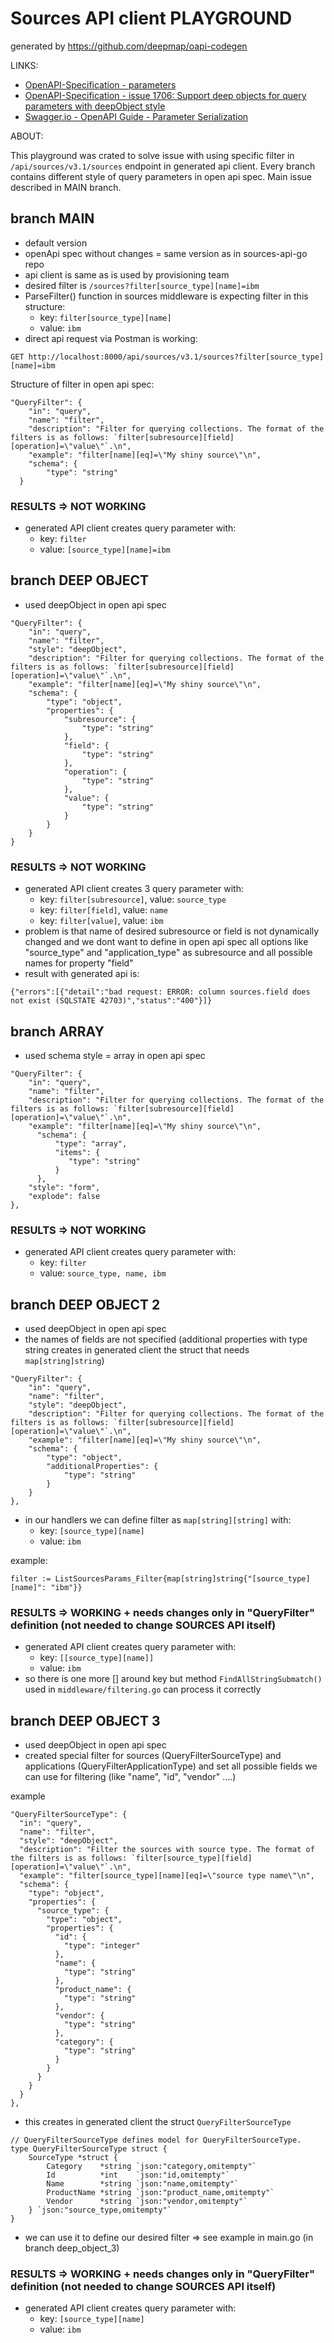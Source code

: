 # Sources API client PLAYGROUND
generated by https://github.com/deepmap/oapi-codegen 

LINKS:
- [OpenAPI-Specification - parameters](https://github.com/OAI/OpenAPI-Specification/blob/main/versions/3.0.0.md#parameter-object)
- [OpenAPI-Specification - issue 1706: Support deep objects for query parameters with deepObject style](https://github.com/OAI/OpenAPI-Specification/issues/1706)
- [Swagger.io - OpenAPI Guide - Parameter Serialization](https://swagger.io/docs/specification/serialization/)


ABOUT:

This playground was crated to solve issue with using specific filter in ```/api/sources/v3.1/sources``` endpoint in generated api client. Every branch contains different style of query parameters in open api spec. Main issue described in MAIN branch.


## branch MAIN
- default version
- openApi spec without changes = same version as in sources-api-go repo
- api client is same as is used by provisioning team
- desired filter is ```/sources?filter[source_type][name]=ibm ```
- ParseFilter() function in sources middleware is expecting filter in this structure:
  - key: ```filter[source_type][name]```
  - value: ```ibm```
- direct api request via Postman is working:
```
GET http://localhost:8000/api/sources/v3.1/sources?filter[source_type][name]=ibm
```

Structure of filter in open api spec:
```
"QueryFilter": {
    "in": "query",
    "name": "filter",
    "description": "Filter for querying collections. The format of the filters is as follows: `filter[subresource][field][operation]=\"value\"`.\n",
    "example": "filter[name][eq]=\"My shiny source\"\n",
    "schema": {
        "type": "string"
  }
```

### RESULTS => NOT WORKING
- generated API client creates query parameter with:
    - key: ```filter```
    - value: ```[source_type][name]=ibm```

## branch DEEP OBJECT
- used deepObject in open api spec
```
"QueryFilter": {
    "in": "query",
    "name": "filter",
    "style": "deepObject",
    "description": "Filter for querying collections. The format of the filters is as follows: `filter[subresource][field][operation]=\"value\"`.\n",
    "example": "filter[name][eq]=\"My shiny source\"\n",
    "schema": {
        "type": "object",
        "properties": {
            "subresource": {
                "type": "string"
            },
            "field": {
                "type": "string"
            },
            "operation": {
                "type": "string"
            },
            "value": {
                "type": "string"
            }
        }
    }
}
```
### RESULTS => NOT WORKING
- generated API client creates 3 query parameter with:
  - key: ```filter[subresource]```, value: ```source_type```
  - key: ```filter[field]```, value: ```name```
  - key: ```filter[value]```, value: ```ibm```
- problem is that name of desired subresource or field is not dynamically changed and we dont want to define in open api spec all options like "source_type" and "application_type" as subresource and all possible names for property "field"
- result with generated api is:

```{"errors":[{"detail":"bad request: ERROR: column sources.field does not exist (SQLSTATE 42703)","status":"400"}]}```

## branch ARRAY
- used schema style = array in open api spec
```
"QueryFilter": {
    "in": "query",
    "name": "filter",
    "description": "Filter for querying collections. The format of the filters is as follows: `filter[subresource][field][operation]=\"value\"`.\n",
    "example": "filter[name][eq]=\"My shiny source\"\n",
      "schema": {
          "type": "array",
          "items": {
             "type": "string"
          }
      },
    "style": "form",
    "explode": false
},
```

### RESULTS => NOT WORKING
- generated API client creates query parameter with:
  - key: ```filter```
  - value: ```source_type, name, ibm```


## branch DEEP OBJECT 2
- used deepObject in open api spec
- the names of fields are not specified (additional properties with type string creates in generated client the struct that needs ```map[string]string```)
```
"QueryFilter": {
    "in": "query",
    "name": "filter",
    "style": "deepObject",
    "description": "Filter for querying collections. The format of the filters is as follows: `filter[subresource][field][operation]=\"value\"`.\n",
    "example": "filter[name][eq]=\"My shiny source\"\n",
    "schema": {
        "type": "object",
        "additionalProperties": {
            "type": "string"
        }
    }
},
```
- in our handlers we can define filter as ```map[string][string]``` with:
    - key: ```[source_type][name]```
    - value: ```ibm```

example:
```
filter := ListSourcesParams_Filter{map[string]string{"[source_type][name]": "ibm"}}
```

### RESULTS => WORKING + needs changes only in "QueryFilter" definition (not needed to change SOURCES API itself)
- generated API client creates query parameter with:
   - key: ```[[source_type][name]]```
   - value: ```ibm```
- so there is one more [] around key but method ```FindAllStringSubmatch()``` used in ```middleware/filtering.go``` can process it correctly


## branch DEEP OBJECT 3
- used deepObject in open api spec
- created special filter for sources (QueryFilterSourceType) and applications (QueryFilterApplicationType) and set all possible fields we can use for filtering (like "name", "id", "vendor" ....)

example
```
"QueryFilterSourceType": {
  "in": "query",
  "name": "filter",
  "style": "deepObject",
  "description": "Filter the sources with source type. The format of the filters is as follows: `filter[source_type][field][operation]=\"value\"`.\n",
  "example": "filter[source_type][name][eq]=\"source type name\"\n",
  "schema": {
    "type": "object",
    "properties": {
      "source_type": {
        "type": "object",
        "properties": {
          "id": {
            "type": "integer"
          },
          "name": {
            "type": "string"
          },
          "product_name": {
            "type": "string"
          },
          "vendor": {
            "type": "string"
          },
          "category": {
            "type": "string"
          }
        }
      }
    }
  }
},
```

- this creates in generated client the struct ```QueryFilterSourceType```
```
// QueryFilterSourceType defines model for QueryFilterSourceType.
type QueryFilterSourceType struct {
	SourceType *struct {
		Category    *string `json:"category,omitempty"`
		Id          *int    `json:"id,omitempty"`
		Name        *string `json:"name,omitempty"`
		ProductName *string `json:"product_name,omitempty"`
		Vendor      *string `json:"vendor,omitempty"`
	} `json:"source_type,omitempty"`
}
```

- we can use it to define our desired filter => see example in main.go (in branch deep_object_3)

### RESULTS => WORKING + needs changes only in "QueryFilter" definition (not needed to change SOURCES API itself)
- generated API client creates query parameter with:
  - key: ```[source_type][name]```
  - value: ```ibm```
